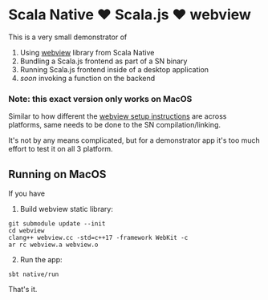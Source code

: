 # Scala Native :heart: Scala.js :heart: webview

This is a very small demonstrator of 

1. Using [webview](https://github.com/webview/webview) library from Scala Native 
2. Bundling a Scala.js frontend as part of a SN binary 
3. Running Scala.js frontend inside of a desktop application
4. _soon_ invoking a function on the backend

### Note: this exact version only works on MacOS

Similar to how different the [webview setup instructions](https://github.com/webview/webview) are across platforms,
same needs to be done to the SN compilation/linking.

It's not by any means complicated, but for a demonstrator app it's too much effort to test it on all 3 platform.

## Running on MacOS 

If you have 

1. Build webview static library:

```
git submodule update --init
cd webview
clang++ webview.cc -std=c++17 -framework WebKit -c 
ar rc webview.a webview.o
```

2. Run the app:

```
sbt native/run
```

That's it.
